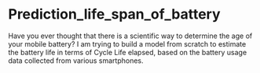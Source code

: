 # Prediction_life_span_of_battery
Have you ever thought that there is a scientific way to determine the age of your mobile battery?
I am trying to build a model from scratch to estimate the battery life in terms of Cycle Life elapsed, based on the battery usage data collected from various smartphones.
